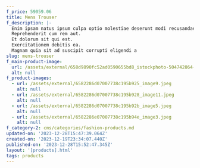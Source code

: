 ```yaml
---
f_price: 59059.06
title: Mens Trouser
f_description: |-
  Enim ipsam natus ipsum culpa optio molestiae deserunt modi recusandae.
  Reprehenderit cum rem aut.
  Et dolorum sit qui est.
  Exercitationem debitis ea.
  Magnam quia sit ad suscipit corrupti eligendi a
slug: mens-trouser
f_main-product-image:
  url: /assets/external/658d9890fc52ad0590655bd8_istockphoto-504742864-612x612.jpg
  alt: null
f_product-images:
  - url: /assets/external/6582286d07007738c195b925_image9.jpeg
    alt: null
  - url: /assets/external/6582286d07007738c195b928_image11.jpeg
    alt: null
  - url: /assets/external/6582286d07007738c195b92b_image5.jpeg
    alt: null
  - url: /assets/external/6582286e07007738c195b94e_image3.jpeg
    alt: null
f_category-2: cms/categories/fashion-products.md
updated-on: '2023-12-28T15:47:39.064Z'
created-on: '2023-12-19T23:34:07.440Z'
published-on: '2023-12-28T15:52:47.345Z'
layout: '[products].html'
tags: products
---
```



